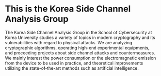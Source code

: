 # This is the Korea Side Channel Analysis Group
The Korea Side Channel Analysis Group in the School of Cybersecurity at Korea University studies a variety of topics in modern cryptography and its vulnerabilities with regard to physical attacks. We are analyzing cryptographic algorithms, operating high-end experimental equipments, and proceeding projects about side channel attacks and countermeasures. We mainly interest the power consumption or the electromagnetic emission from the device to be used in practice, and theoretical improvements utilizing the state-of-the-art methods such as artificial intelligence.
